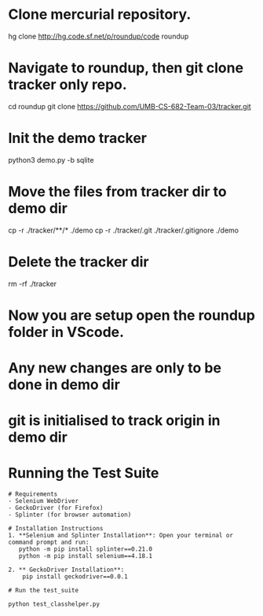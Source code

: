 # Clone mercurial repository.
hg clone http://hg.code.sf.net/p/roundup/code roundup

# Navigate to roundup, then git clone tracker only repo.
cd roundup
git clone https://github.com/UMB-CS-682-Team-03/tracker.git

# Init the demo tracker
python3 demo.py -b sqlite

# Move the files from tracker dir to demo dir
cp -r ./tracker/**/* ./demo
cp -r ./tracker/.git ./tracker/.gitignore ./demo

# Delete the tracker dir
rm -rf ./tracker

# Now you are setup open the roundup folder in VScode.
# Any new changes are only to be done in demo dir
# git is initialised to track origin in demo dir

# Running the Test Suite
```
# Requirements
- Selenium WebDriver
- GeckoDriver (for Firefox)
- Splinter (for browser automation)

# Installation Instructions
1. **Selenium and Splinter Installation**: Open your terminal or command prompt and run:
   python -m pip install splinter==0.21.0
   python -m pip install selenium==4.18.1

2. ** GeckoDriver Installation**: 
	pip install geckodriver==0.0.1

# Run the test_suite

python test_classhelper.py
```
